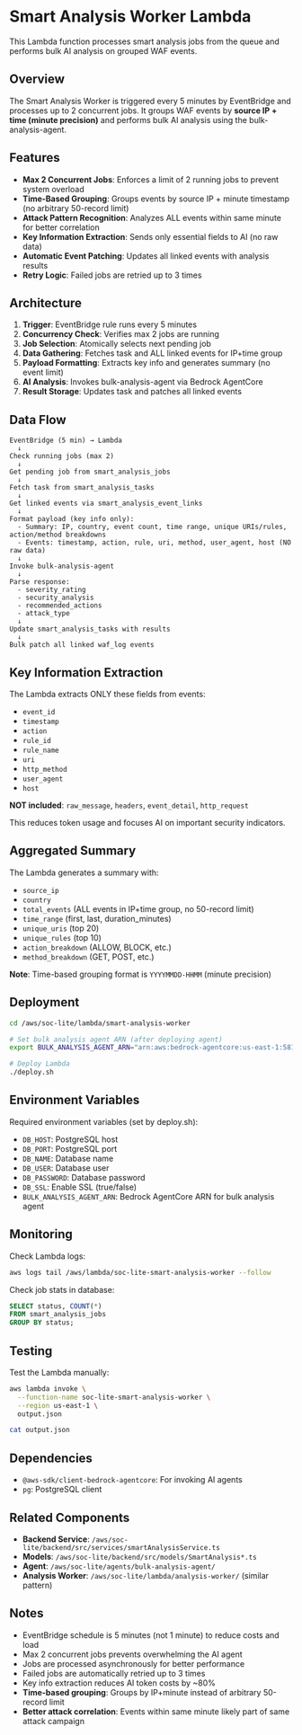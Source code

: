 # Smart Analysis Worker Lambda

This Lambda function processes smart analysis jobs from the queue and performs bulk AI analysis on grouped WAF events.

## Overview

The Smart Analysis Worker is triggered every 5 minutes by EventBridge and processes up to 2 concurrent jobs. It groups WAF events by **source IP + time (minute precision)** and performs bulk AI analysis using the bulk-analysis-agent.

## Features

- **Max 2 Concurrent Jobs**: Enforces a limit of 2 running jobs to prevent system overload
- **Time-Based Grouping**: Groups events by source IP + minute timestamp (no arbitrary 50-record limit)
- **Attack Pattern Recognition**: Analyzes ALL events within same minute for better correlation
- **Key Information Extraction**: Sends only essential fields to AI (no raw data)
- **Automatic Event Patching**: Updates all linked events with analysis results
- **Retry Logic**: Failed jobs are retried up to 3 times

## Architecture

1. **Trigger**: EventBridge rule runs every 5 minutes
2. **Concurrency Check**: Verifies max 2 jobs are running
3. **Job Selection**: Atomically selects next pending job
4. **Data Gathering**: Fetches task and ALL linked events for IP+time group
5. **Payload Formatting**: Extracts key info and generates summary (no event limit)
6. **AI Analysis**: Invokes bulk-analysis-agent via Bedrock AgentCore
7. **Result Storage**: Updates task and patches all linked events

## Data Flow

```
EventBridge (5 min) → Lambda
  ↓
Check running jobs (max 2)
  ↓
Get pending job from smart_analysis_jobs
  ↓
Fetch task from smart_analysis_tasks
  ↓
Get linked events via smart_analysis_event_links
  ↓
Format payload (key info only):
  - Summary: IP, country, event count, time range, unique URIs/rules, action/method breakdowns
  - Events: timestamp, action, rule, uri, method, user_agent, host (NO raw data)
  ↓
Invoke bulk-analysis-agent
  ↓
Parse response:
  - severity_rating
  - security_analysis
  - recommended_actions
  - attack_type
  ↓
Update smart_analysis_tasks with results
  ↓
Bulk patch all linked waf_log events
```

## Key Information Extraction

The Lambda extracts ONLY these fields from events:
- `event_id`
- `timestamp`
- `action`
- `rule_id`
- `rule_name`
- `uri`
- `http_method`
- `user_agent`
- `host`

**NOT included**: `raw_message`, `headers`, `event_detail`, `http_request`

This reduces token usage and focuses AI on important security indicators.

## Aggregated Summary

The Lambda generates a summary with:
- `source_ip`
- `country`
- `total_events` (ALL events in IP+time group, no 50-record limit)
- `time_range` (first, last, duration_minutes)
- `unique_uris` (top 20)
- `unique_rules` (top 10)
- `action_breakdown` (ALLOW, BLOCK, etc.)
- `method_breakdown` (GET, POST, etc.)

**Note**: Time-based grouping format is `YYYYMMDD-HHMM` (minute precision)

## Deployment

```bash
cd /aws/soc-lite/lambda/smart-analysis-worker

# Set bulk analysis agent ARN (after deploying agent)
export BULK_ANALYSIS_AGENT_ARN="arn:aws:bedrock-agentcore:us-east-1:581425340084:runtime/bulk_analysis_agent-XXXXX"

# Deploy Lambda
./deploy.sh
```

## Environment Variables

Required environment variables (set by deploy.sh):
- `DB_HOST`: PostgreSQL host
- `DB_PORT`: PostgreSQL port
- `DB_NAME`: Database name
- `DB_USER`: Database user
- `DB_PASSWORD`: Database password
- `DB_SSL`: Enable SSL (true/false)
- `BULK_ANALYSIS_AGENT_ARN`: Bedrock AgentCore ARN for bulk analysis agent

## Monitoring

Check Lambda logs:
```bash
aws logs tail /aws/lambda/soc-lite-smart-analysis-worker --follow
```

Check job stats in database:
```sql
SELECT status, COUNT(*)
FROM smart_analysis_jobs
GROUP BY status;
```

## Testing

Test the Lambda manually:
```bash
aws lambda invoke \
  --function-name soc-lite-smart-analysis-worker \
  --region us-east-1 \
  output.json

cat output.json
```

## Dependencies

- `@aws-sdk/client-bedrock-agentcore`: For invoking AI agents
- `pg`: PostgreSQL client

## Related Components

- **Backend Service**: `/aws/soc-lite/backend/src/services/smartAnalysisService.ts`
- **Models**: `/aws/soc-lite/backend/src/models/SmartAnalysis*.ts`
- **Agent**: `/aws/soc-lite/agents/bulk-analysis-agent/`
- **Analysis Worker**: `/aws/soc-lite/lambda/analysis-worker/` (similar pattern)

## Notes

- EventBridge schedule is 5 minutes (not 1 minute) to reduce costs and load
- Max 2 concurrent jobs prevents overwhelming the AI agent
- Jobs are processed asynchronously for better performance
- Failed jobs are automatically retried up to 3 times
- Key info extraction reduces AI token costs by ~80%
- **Time-based grouping**: Groups by IP+minute instead of arbitrary 50-record limit
- **Better attack correlation**: Events within same minute likely part of same attack campaign
